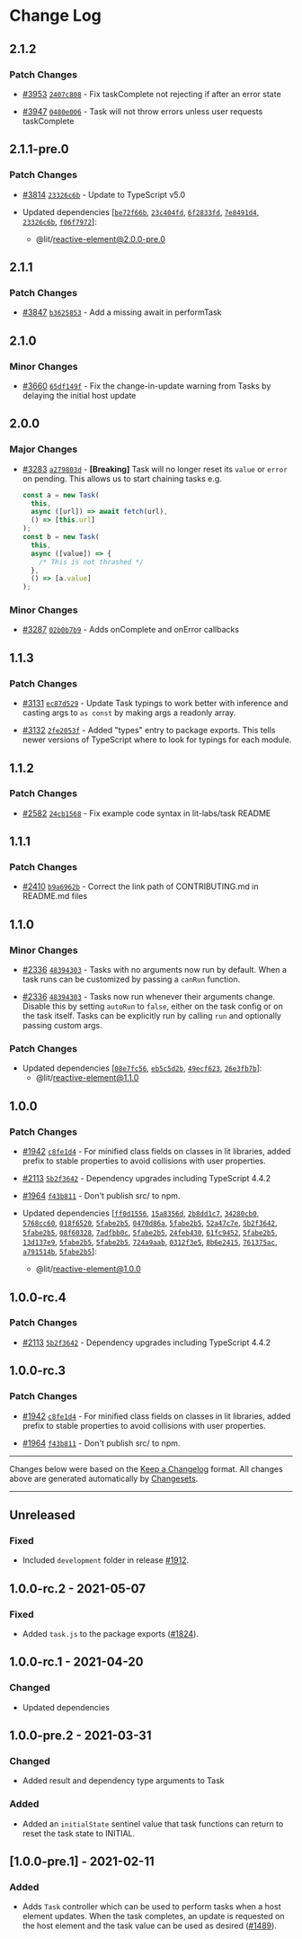 # Change Log

## 2.1.2

### Patch Changes

- [#3953](https://github.com/lit/lit/pull/3953) [`2407c808`](https://github.com/lit/lit/commit/2407c808007268c1f96f14e311eb36d525080968) - Fix taskComplete not rejecting if after an error state

- [#3947](https://github.com/lit/lit/pull/3947) [`0480e006`](https://github.com/lit/lit/commit/0480e00633e15740640f9ce937573085e91848b2) - Task will not throw errors unless user requests taskComplete

## 2.1.1-pre.0

### Patch Changes

- [#3814](https://github.com/lit/lit/pull/3814) [`23326c6b`](https://github.com/lit/lit/commit/23326c6b9a6abdf01998dadf5d0f20a643e457aa) - Update to TypeScript v5.0

- Updated dependencies [[`be72f66b`](https://github.com/lit/lit/commit/be72f66bd9aab5d0586729fb5be4bac4aa27cb7f), [`23c404fd`](https://github.com/lit/lit/commit/23c404fdec0cd7be834221b6ddf9b659c24ca8a2), [`6f2833fd`](https://github.com/lit/lit/commit/6f2833fd05f2ecde5386f72d291dafc9dbae0cf7), [`7e8491d4`](https://github.com/lit/lit/commit/7e8491d4ed9f0c39d974616c4678552ef50b81df), [`23326c6b`](https://github.com/lit/lit/commit/23326c6b9a6abdf01998dadf5d0f20a643e457aa), [`f06f7972`](https://github.com/lit/lit/commit/f06f7972a027d2937fe2c68ab5af0274dec57cf4)]:
  - @lit/reactive-element@2.0.0-pre.0

## 2.1.1

### Patch Changes

- [#3847](https://github.com/lit/lit/pull/3847) [`b3625853`](https://github.com/lit/lit/commit/b36258534e6cce799297e837dadbd4bc37ab49fa) - Add a missing await in performTask

## 2.1.0

### Minor Changes

- [#3660](https://github.com/lit/lit/pull/3660) [`65df149f`](https://github.com/lit/lit/commit/65df149f761ff4052beb064386bd59f568a87154) - Fix the change-in-update warning from Tasks by delaying the initial host update

## 2.0.0

### Major Changes

- [#3283](https://github.com/lit/lit/pull/3283) [`a279803d`](https://github.com/lit/lit/commit/a279803d14dd0d0e81d49063587965581bdc759a) - **[Breaking]** Task will no longer reset its `value` or `error` on pending. This allows us to start chaining tasks e.g.

  ```js
  const a = new Task(
    this,
    async ([url]) => await fetch(url),
    () => [this.url]
  );
  const b = new Task(
    this,
    async ([value]) => {
      /* This is not thrashed */
    },
    () => [a.value]
  );
  ```

### Minor Changes

- [#3287](https://github.com/lit/lit/pull/3287) [`02b0b7b9`](https://github.com/lit/lit/commit/02b0b7b9f99b85de34e56168cf4ccb6955f4c553) - Adds onComplete and onError callbacks

## 1.1.3

### Patch Changes

- [#3131](https://github.com/lit/lit/pull/3131) [`ec87d529`](https://github.com/lit/lit/commit/ec87d5297cba77c4272e89c69d0b1bd0e2ec6823) - Update Task typings to work better with inference and casting args to `as const` by making args a readonly array.

- [#3132](https://github.com/lit/lit/pull/3132) [`2fe2053f`](https://github.com/lit/lit/commit/2fe2053fe04e7226e5fa4e8b730e91a62a547b27) - Added "types" entry to package exports. This tells newer versions of TypeScript where to look for typings for each module.

## 1.1.2

### Patch Changes

- [#2582](https://github.com/lit/lit/pull/2582) [`24cb1568`](https://github.com/lit/lit/commit/24cb156832fe14b0f96d7041c73a35afa893718d) - Fix example code syntax in lit-labs/task README

## 1.1.1

### Patch Changes

- [#2410](https://github.com/lit/lit/pull/2410) [`b9a6962b`](https://github.com/lit/lit/commit/b9a6962b84c841eaabd5c4cbf8687ff34dbfe511) - Correct the link path of CONTRIBUTING.md in README.md files

## 1.1.0

### Minor Changes

- [#2336](https://github.com/lit/lit/pull/2336) [`48394303`](https://github.com/lit/lit/commit/483943034a62bded13eca0c982ff7c93ac6639b6) - Tasks with no arguments now run by default. When a task runs can be customized by passing a `canRun` function.

* [#2336](https://github.com/lit/lit/pull/2336) [`48394303`](https://github.com/lit/lit/commit/483943034a62bded13eca0c982ff7c93ac6639b6) - Tasks now run whenever their arguments change. Disable this by setting `autoRun` to `false`, either on the task config or on the task itself. Tasks can be explicitly run by calling `run` and optionally passing custom args.

### Patch Changes

- Updated dependencies [[`08e7fc56`](https://github.com/lit/lit/commit/08e7fc566894d1916dc768c0843fce962ca4d6d4), [`eb5c5d2b`](https://github.com/lit/lit/commit/eb5c5d2b2159dcd8b2321fa9a221b8d56d127a11), [`49ecf623`](https://github.com/lit/lit/commit/49ecf6239033e9578184d46116e6b89676d091db), [`26e3fb7b`](https://github.com/lit/lit/commit/26e3fb7ba1d3ef778a9862ff73374802b4b4eb2e)]:
  - @lit/reactive-element@1.1.0

## 1.0.0

### Patch Changes

- [#1942](https://github.com/lit/lit/pull/1942) [`c8fe1d4`](https://github.com/lit/lit/commit/c8fe1d4c4a8b1c9acdd5331129ae3641c51d9904) - For minified class fields on classes in lit libraries, added prefix to stable properties to avoid collisions with user properties.

* [#2113](https://github.com/lit/lit/pull/2113) [`5b2f3642`](https://github.com/lit/lit/commit/5b2f3642ff91931b5b01f8bdd2ed98aba24f1047) - Dependency upgrades including TypeScript 4.4.2

- [#1964](https://github.com/lit/lit/pull/1964) [`f43b811`](https://github.com/lit/lit/commit/f43b811405be32ce6caf82e80d25cb6170eeb7dc) - Don't publish src/ to npm.

- Updated dependencies [[`ff0d1556`](https://github.com/lit/lit/commit/ff0d15568fe79019ebfa6b72b88ba86aac4af91b), [`15a8356d`](https://github.com/lit/lit/commit/15a8356ddd59a1e80880a93acd21fadc9c24e14b), [`2b8dd1c7`](https://github.com/lit/lit/commit/2b8dd1c7d687a8613bd97eb68a2dfd9197cde4fa), [`34280cb0`](https://github.com/lit/lit/commit/34280cb0c6ac1dc14ce5cc900f36b4326b0a1d98), [`5768cc60`](https://github.com/lit/lit/commit/5768cc604dc7fcb2c95165399180179d406bb257), [`018f6520`](https://github.com/lit/lit/commit/018f65205ba256e15410f17a69f958607c222a38), [`5fabe2b5`](https://github.com/lit/lit/commit/5fabe2b5ae4ab8fba9dc2d23a69105d32e4c0705), [`0470d86a`](https://github.com/lit/lit/commit/0470d86a2075b401184e5d5d514de3fa8f75dd16), [`5fabe2b5`](https://github.com/lit/lit/commit/5fabe2b5ae4ab8fba9dc2d23a69105d32e4c0705), [`52a47c7e`](https://github.com/lit/lit/commit/52a47c7e25d71ff802083ca9b0751724efd3a4f4), [`5b2f3642`](https://github.com/lit/lit/commit/5b2f3642ff91931b5b01f8bdd2ed98aba24f1047), [`5fabe2b5`](https://github.com/lit/lit/commit/5fabe2b5ae4ab8fba9dc2d23a69105d32e4c0705), [`08f60328`](https://github.com/lit/lit/commit/08f60328abf83113fe82c9d8ee43dc71f10a9b77), [`7adfbb0c`](https://github.com/lit/lit/commit/7adfbb0cd32a7eab82551aa6c9d1434e7c4b563e), [`5fabe2b5`](https://github.com/lit/lit/commit/5fabe2b5ae4ab8fba9dc2d23a69105d32e4c0705), [`24feb430`](https://github.com/lit/lit/commit/24feb4306ec3ddf2996c678a266a211b52f6aff2), [`61fc9452`](https://github.com/lit/lit/commit/61fc9452b40140bbd864317d868a3a663538ebdd), [`5fabe2b5`](https://github.com/lit/lit/commit/5fabe2b5ae4ab8fba9dc2d23a69105d32e4c0705), [`13d137e9`](https://github.com/lit/lit/commit/13d137e96456e8243fa5e3dbfbaf8d8e510016a7), [`5fabe2b5`](https://github.com/lit/lit/commit/5fabe2b5ae4ab8fba9dc2d23a69105d32e4c0705), [`5fabe2b5`](https://github.com/lit/lit/commit/5fabe2b5ae4ab8fba9dc2d23a69105d32e4c0705), [`724a9aab`](https://github.com/lit/lit/commit/724a9aabe263fb9dafee073e74de50a1aeabbe0f), [`0312f3e5`](https://github.com/lit/lit/commit/0312f3e533611eb3f4f9381594485a33ad003b74), [`8b6e2415`](https://github.com/lit/lit/commit/8b6e2415e57df644189a5aac311f58949a1d0971), [`761375ac`](https://github.com/lit/lit/commit/761375ac9ef28dd0ba8a1f9363aaf5f0df725205), [`a791514b`](https://github.com/lit/lit/commit/a791514b426b790de2bfa4c78754fb62815e71d4), [`5fabe2b5`](https://github.com/lit/lit/commit/5fabe2b5ae4ab8fba9dc2d23a69105d32e4c0705)]:
  - @lit/reactive-element@1.0.0

## 1.0.0-rc.4

### Patch Changes

- [#2113](https://github.com/lit/lit/pull/2113) [`5b2f3642`](https://github.com/lit/lit/commit/5b2f3642ff91931b5b01f8bdd2ed98aba24f1047) - Dependency upgrades including TypeScript 4.4.2

## 1.0.0-rc.3

### Patch Changes

- [#1942](https://github.com/lit/lit/pull/1942) [`c8fe1d4`](https://github.com/lit/lit/commit/c8fe1d4c4a8b1c9acdd5331129ae3641c51d9904) - For minified class fields on classes in lit libraries, added prefix to stable properties to avoid collisions with user properties.

* [#1964](https://github.com/lit/lit/pull/1964) [`f43b811`](https://github.com/lit/lit/commit/f43b811405be32ce6caf82e80d25cb6170eeb7dc) - Don't publish src/ to npm.

---

Changes below were based on the [Keep a Changelog](http://keepachangelog.com/) format. All changes above are generated automatically by [Changesets](https://github.com/atlassian/changesets).

---

<!--
   PRs should document their user-visible changes (if any) in the
   Unreleased section, uncommenting the header as necessary.
-->

<!-- ## [x.y.z] - YYYY-MM-DD -->
<!-- ## Unreleased -->
<!-- ### Changed -->
<!-- ### Added -->
<!-- ### Removed -->
<!-- ### Fixed -->

## Unreleased

### Fixed

- Included `development` folder in release [#1912](https://github.com/lit/lit/issues/1912).

## 1.0.0-rc.2 - 2021-05-07

### Fixed

- Added `task.js` to the package exports ([#1824](https://github.com/lit/lit/issues/1824)).

## 1.0.0-rc.1 - 2021-04-20

### Changed

- Updated dependencies

## 1.0.0-pre.2 - 2021-03-31

### Changed

- Added result and dependency type arguments to Task

### Added

- Added an `initialState` sentinel value that task functions can return to reset the task state to INITIAL.

<!-- ### Removed -->
<!-- ### Fixed -->

## [1.0.0-pre.1] - 2021-02-11

### Added

- Adds `Task` controller which can be used to perform tasks when a host element updates. When the task completes, an update is requested on the host element and the task value can be used as desired ([#1489](https://github.com/Polymer/lit-html/pulls/1489)).

